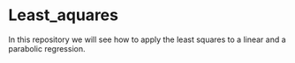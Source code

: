 # Least_aquares
In this repository we will see how to apply the least squares to a linear and a parabolic regression.
